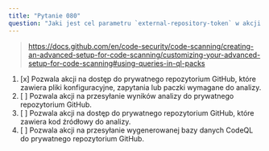 ```yaml
---
title: "Pytanie 080"
question: "Jaki jest cel parametru `external-repository-token` w akcji GitHub `github/codeql-action/init`?"
---
```



> https://docs.github.com/en/code-security/code-scanning/creating-an-advanced-setup-for-code-scanning/customizing-your-advanced-setup-for-code-scanning#using-queries-in-ql-packs
1. [x] Pozwala akcji na dostęp do prywatnego repozytorium GitHub, które zawiera pliki konfiguracyjne, zapytania lub paczki wymagane do analizy.
1. [ ] Pozwala akcji na przesyłanie wyników analizy do prywatnego repozytorium GitHub.
1. [ ] Pozwala akcji na dostęp do prywatnego repozytorium GitHub, które zawiera kod źródłowy do analizy.
1. [ ] Pozwala akcji na przesyłanie wygenerowanej bazy danych CodeQL do prywatnego repozytorium GitHub.
